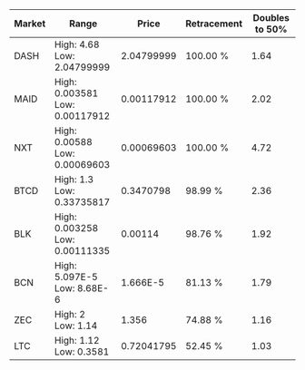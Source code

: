 | Market | Range | Price| Retracement | Doubles to 50% |
| --- | --- | --- | --- | --- |
| DASH | High: 4.68<br />Low: 2.04799999 | 2.04799999 | 100.00 % | 1.64 |
| MAID | High: 0.003581<br />Low: 0.00117912 | 0.00117912 | 100.00 % | 2.02 |
| NXT | High: 0.00588<br />Low: 0.00069603 | 0.00069603 | 100.00 % | 4.72 |
| BTCD | High: 1.3<br />Low: 0.33735817 | 0.3470798 | 98.99 % | 2.36 |
| BLK | High: 0.003258<br />Low: 0.00111335 | 0.00114 | 98.76 % | 1.92 |
| BCN | High: 5.097E-5<br />Low: 8.68E-6 | 1.666E-5 | 81.13 % | 1.79 |
| ZEC | High: 2<br />Low: 1.14 | 1.356 | 74.88 % | 1.16 |
| LTC | High: 1.12<br />Low: 0.3581 | 0.72041795 | 52.45 % | 1.03 |
